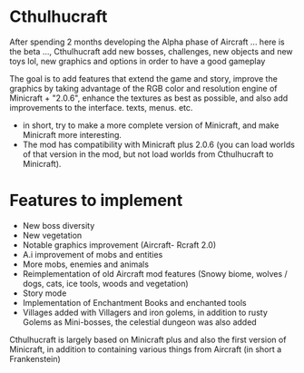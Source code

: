 # Cthulhucraft
After spending 2 months developing the Alpha phase of Aircraft ... here is the beta ..., Cthulhucraft add new bosses, challenges, new objects and new toys lol, new graphics and options in order to have a good gameplay

The goal is to add features that extend the game and story, improve the graphics by taking advantage of the RGB color and resolution engine of Minicraft + "2.0.6", enhance the textures as best as possible, and also add improvements to the interface. texts, menus. etc.

- in short, try to make a more complete version of Minicraft, and make Minicraft more interesting.
- The mod has compatibility with Minicraft plus 2.0.6 (you can load worlds of that version in the mod, but not load worlds from Cthulhucraft to Minicraft).



# Features to implement
- New boss diversity
- New vegetation
- Notable graphics improvement (Aircraft- Rcraft 2.0)
- A.i improvement of mobs and entities
- More mobs, enemies and animals
- Reimplementation of old Aircraft mod features (Snowy biome, wolves / dogs, cats, ice tools, woods and vegetation)
- Story mode
- Implementation of Enchantment Books and enchanted tools
- Villages added with Villagers and iron golems, in addition to rusty Golems as Mini-bosses, the celestial dungeon was also added



Cthulhucraft is largely based on Minicraft plus and also the first version of Minicraft, in addition to containing various things from Aircraft (in short a Frankenstein)
